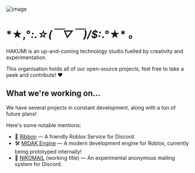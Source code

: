 ![image](https://github.com/user-attachments/assets/9059bd87-0a65-49b1-b1ef-1cf3d7d743b3)

# \*★,°*:.☆(￣▽￣)/$:*.°★\* 。
HAKUMI is an up-and-coming technology studio fuelled by creativity and experimentation.

This organisation holds all of our open-source projects, feel free to take a peek and contribute! ❤️

## What we're working on...
We have several projects in constant development, along with a ton of future plans!

Here's some notable mentions:
* 🎀 [Ribbon](https://github.com/hakusoda/ribbon) — A friendly Roblox Service for Discord.
* 🛠️ [MIDAK Engine](https://github.com/hakusoda/MIDAK) — A modern development engine for Roblox, currently being prototyped internally!
* 💌 [NIKOMAIL](https://github.com/hakusoda/NIKOMAIL) (working title) — An experimental anonymous mailing system for Discord.

